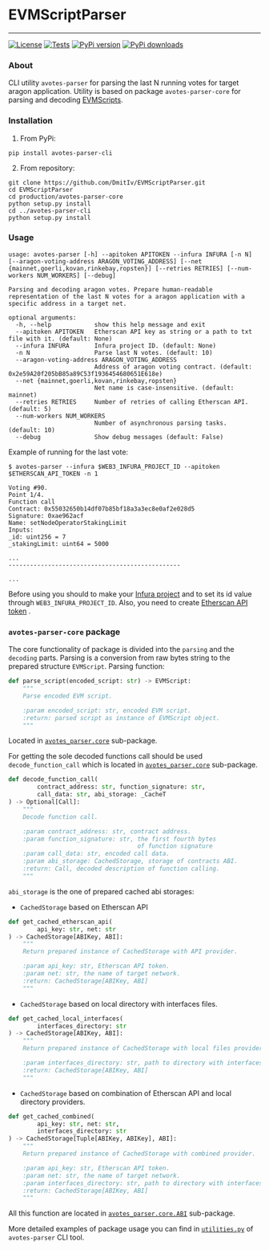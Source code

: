 # EVMScriptParser

-----------------------------------------

[![License](https://img.shields.io/badge/License-MIT-blue.svg)](LICENSE)
[![Tests](https://github.com/lidofinance/EVMScriptParser/actions/workflows/github-actions.yml/badge.svg?branch=master)](https://github.com/lidofinance/EVMScriptParser/actions/workflows/github-actions.yml)
[![PyPi version](https://pypip.in/v/evmscript-parser/badge.png)](https://crate.io/packages/evmscript-parser/)
[![PyPi downloads](https://pypip.in/d/evmscript-parser/badge.png)](https://crate.io/packages/evmscript-parser/)

### About

CLI utility `avotes-parser` for parsing the last N running votes for target
aragon application. Utility is based on package `avotes-parser-core` for
parsing and
decoding [EVMScripts](https://hack.aragon.org/docs/aragonos-ref#evmscripts-1).

### Installation

1. From PyPi:

```shell
pip install avotes-parser-cli
```

2. From repository:

```shell
git clone https://github.com/DmitIv/EVMScriptParser.git
cd EVMScriptParser
cd production/avotes-parser-core
python setup.py install
cd ../avotes-parser-cli
python setup.py install
```

### Usage

```shell
usage: avotes-parser [-h] --apitoken APITOKEN --infura INFURA [-n N] [--aragon-voting-address ARAGON_VOTING_ADDRESS] [--net {mainnet,goerli,kovan,rinkebay,ropsten}] [--retries RETRIES] [--num-workers NUM_WORKERS] [--debug]

Parsing and decoding aragon votes. Prepare human-readable representation of the last N votes for a aragon application with a specific address in a target net.

optional arguments:
  -h, --help            show this help message and exit
  --apitoken APITOKEN   Etherscan API key as string or a path to txt file with it. (default: None)
  --infura INFURA       Infura project ID. (default: None)
  -n N                  Parse last N votes. (default: 10)
  --aragon-voting-address ARAGON_VOTING_ADDRESS
                        Address of aragon voting contract. (default: 0x2e59A20f205bB85a89C53f1936454680651E618e)
  --net {mainnet,goerli,kovan,rinkebay,ropsten}
                        Net name is case-insensitive. (default: mainnet)
  --retries RETRIES     Number of retries of calling Etherscan API. (default: 5)
  --num-workers NUM_WORKERS
                        Number of asynchronous parsing tasks. (default: 10)
  --debug               Show debug messages (default: False)
```

Example of running for the last vote:

```shell
$ avotes-parser --infura $WEB3_INFURA_PROJECT_ID --apitoken $ETHERSCAN_API_TOKEN -n 1

Voting #90.
Point 1/4.
Function call
Contract: 0x55032650b14df07b85bf18a3a3ec8e0af2e028d5
Signature: 0xae962acf
Name: setNodeOperatorStakingLimit
Inputs:
_id: uint256 = 7
_stakingLimit: uint64 = 5000

...
------------------------------------------------

...
```

Before using you should to make
your [Infura project](https://eth-brownie.readthedocs.io/en/stable/network-management.html#using-infura)
and to set its id value through `WEB3_INFURA_PROJECT_ID`. Also, you need to
create [Etherscan API token](https://docs.etherscan.io/getting-started/viewing-api-usage-statistics#creating-an-api-key)
.

### `avotes-parser-core` package

The core functionality of package is divided into the `parsing` and
the `decoding` parts. Parsing is a conversion from raw bytes string to the
prepared structure `EVMScript`. Parsing function:

```python
def parse_script(encoded_script: str) -> EVMScript:
    """
    Parse encoded EVM script.

    :param encoded_script: str, encoded EVM script.
    :return: parsed script as instance of EVMScript object.
    """
```

Located
in [`avotes_parser.core`](production/avotes-parser-core/avotes_parser/core/parsing.py)
sub-package.

For getting the sole decoded functions call should be
used `decode_function_call`
which is located
in [`avotes_parser.core`](production/avotes-parser-core/avotes_parser/core/decoding.py)
sub-package.

```python
def decode_function_call(
        contract_address: str, function_signature: str,
        call_data: str, abi_storage: _CacheT
) -> Optional[Call]:
    """
    Decode function call.

    :param contract_address: str, contract address.
    :param function_signature: str, the first fourth bytes
                                    of function signature
    :param call_data: str, encoded call data.
    :param abi_storage: CachedStorage, storage of contracts ABI.
    :return: Call, decoded description of function calling.
    """
```

`abi_storage` is the one of prepared cached abi storages:

- `CachedStorage` based on Etherscan API

```python
def get_cached_etherscan_api(
        api_key: str, net: str
) -> CachedStorage[ABIKey, ABI]:
    """
    Return prepared instance of CachedStorage with API provider.

    :param api_key: str, Etherscan API token.
    :param net: str, the name of target network.
    :return: CachedStorage[ABIKey, ABI]
    """
```

- `CachedStorage` based on local directory with interfaces files.

```python
def get_cached_local_interfaces(
        interfaces_directory: str
) -> CachedStorage[ABIKey, ABI]:
    """
    Return prepared instance of CachedStorage with local files provider.

    :param interfaces_directory: str, path to directory with interfaces.
    :return: CachedStorage[ABIKey, ABI]
    """
```

- `CachedStorage` based on combination of Etherscan API and local directory
  providers.

```python
def get_cached_combined(
        api_key: str, net: str,
        interfaces_directory: str
) -> CachedStorage[Tuple[ABIKey, ABIKey], ABI]:
    """
    Return prepared instance of CachedStorage with combined provider.

    :param api_key: str, Etherscan API token.
    :param net: str, the name of target network.
    :param interfaces_directory: str, path to directory with interfaces.
    :return: CachedStorage[ABIKey, ABI]
    """
```

All this function are located
in [`avotes_parser.core.ABI`](production/avotes-parser-core/avotes_parser/core/ABI/provider.py)
sub-package.

More detailed examples of package usage you can find in
[`utilities.py`](production/avotes-parser-cli/avotes_parser/cli/utilities.py)
of `avotes-parser` CLI tool.
